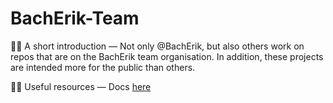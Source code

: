# BachErik-Team

🙋‍♀️ A short introduction — Not only @BachErik, but also others work on repos that are on the BachErik team organisation. In addition, these projects are intended more for the public than others.&#x20;

👩‍💻 Useful resources — Docs [here](https://docs.bacherik.de/)
